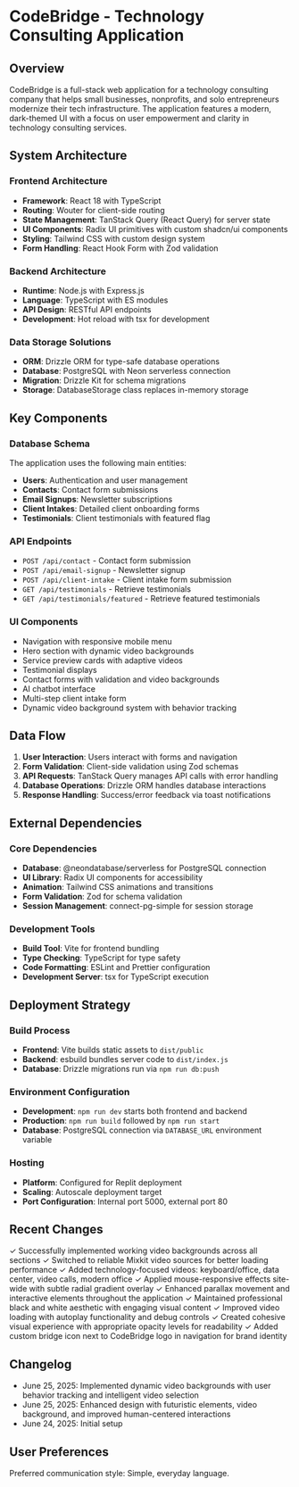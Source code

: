 # CodeBridge - Technology Consulting Application

## Overview

CodeBridge is a full-stack web application for a technology consulting company that helps small businesses, nonprofits, and solo entrepreneurs modernize their tech infrastructure. The application features a modern, dark-themed UI with a focus on user empowerment and clarity in technology consulting services.

## System Architecture

### Frontend Architecture
- **Framework**: React 18 with TypeScript
- **Routing**: Wouter for client-side routing
- **State Management**: TanStack Query (React Query) for server state
- **UI Components**: Radix UI primitives with custom shadcn/ui components
- **Styling**: Tailwind CSS with custom design system
- **Form Handling**: React Hook Form with Zod validation

### Backend Architecture
- **Runtime**: Node.js with Express.js
- **Language**: TypeScript with ES modules
- **API Design**: RESTful API endpoints
- **Development**: Hot reload with tsx for development

### Data Storage Solutions
- **ORM**: Drizzle ORM for type-safe database operations
- **Database**: PostgreSQL with Neon serverless connection
- **Migration**: Drizzle Kit for schema migrations
- **Storage**: DatabaseStorage class replaces in-memory storage

## Key Components

### Database Schema
The application uses the following main entities:
- **Users**: Authentication and user management
- **Contacts**: Contact form submissions
- **Email Signups**: Newsletter subscriptions
- **Client Intakes**: Detailed client onboarding forms
- **Testimonials**: Client testimonials with featured flag

### API Endpoints
- `POST /api/contact` - Contact form submission
- `POST /api/email-signup` - Newsletter signup
- `POST /api/client-intake` - Client intake form submission
- `GET /api/testimonials` - Retrieve testimonials
- `GET /api/testimonials/featured` - Retrieve featured testimonials

### UI Components
- Navigation with responsive mobile menu
- Hero section with dynamic video backgrounds
- Service preview cards with adaptive videos
- Testimonial displays
- Contact forms with validation and video backgrounds
- AI chatbot interface
- Multi-step client intake form
- Dynamic video background system with behavior tracking

## Data Flow

1. **User Interaction**: Users interact with forms and navigation
2. **Form Validation**: Client-side validation using Zod schemas
3. **API Requests**: TanStack Query manages API calls with error handling
4. **Database Operations**: Drizzle ORM handles database interactions
5. **Response Handling**: Success/error feedback via toast notifications

## External Dependencies

### Core Dependencies
- **Database**: @neondatabase/serverless for PostgreSQL connection
- **UI Library**: Radix UI components for accessibility
- **Animation**: Tailwind CSS animations and transitions
- **Form Validation**: Zod for schema validation
- **Session Management**: connect-pg-simple for session storage

### Development Tools
- **Build Tool**: Vite for frontend bundling
- **Type Checking**: TypeScript for type safety
- **Code Formatting**: ESLint and Prettier configuration
- **Development Server**: tsx for TypeScript execution

## Deployment Strategy

### Build Process
- **Frontend**: Vite builds static assets to `dist/public`
- **Backend**: esbuild bundles server code to `dist/index.js`
- **Database**: Drizzle migrations run via `npm run db:push`

### Environment Configuration
- **Development**: `npm run dev` starts both frontend and backend
- **Production**: `npm run build` followed by `npm run start`
- **Database**: PostgreSQL connection via `DATABASE_URL` environment variable

### Hosting
- **Platform**: Configured for Replit deployment
- **Scaling**: Autoscale deployment target
- **Port Configuration**: Internal port 5000, external port 80

## Recent Changes

✓ Successfully implemented working video backgrounds across all sections
✓ Switched to reliable Mixkit video sources for better loading performance
✓ Added technology-focused videos: keyboard/office, data center, video calls, modern office
✓ Applied mouse-responsive effects site-wide with subtle radial gradient overlay
✓ Enhanced parallax movement and interactive elements throughout the application
✓ Maintained professional black and white aesthetic with engaging visual content
✓ Improved video loading with autoplay functionality and debug controls
✓ Created cohesive visual experience with appropriate opacity levels for readability
✓ Added custom bridge icon next to CodeBridge logo in navigation for brand identity

## Changelog

- June 25, 2025: Implemented dynamic video backgrounds with user behavior tracking and intelligent video selection
- June 25, 2025: Enhanced design with futuristic elements, video background, and improved human-centered interactions
- June 24, 2025: Initial setup

## User Preferences

Preferred communication style: Simple, everyday language.